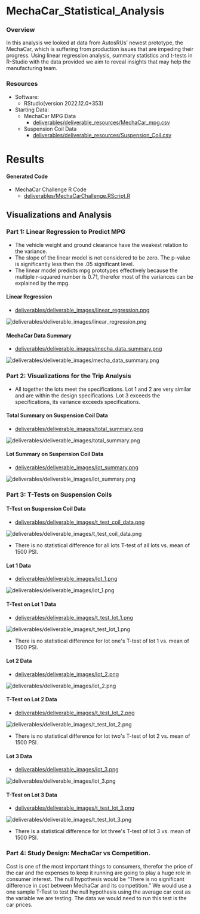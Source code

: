 # MechaCar_Statistical_Analysis

### Overview
In this analysis we looked at data from AutosRUs’ newest prototype, the MechaCar, which is suffering from production issues that are impeding their progress.  Using linear regression analysis, summary statistics and t-tests in R-Studio with the data provided we aim to reveal insights that may help the manufacturing team.

### Resources

- Software:
    - RStudio(version 2022.12.0+353)
- Starting Data:
    - MechaCar MPG Data
        - [deliverables/deliverable_resources/MechaCar_mpg.csv](deliverables/deliverable_resources/MechaCar_mpg.csv)
    - Suspension Coil Data
        - [deliverables/deliverable_resources/Suspension_Coil.csv](deliverables/deliverable_resources/Suspension_Coil.csv)

# Results

#### Generated Code 
- MechaCar Challenge R Code 
    - [deliverables/MechaCarChallenge.RScript.R](deliverables/MechaCarChallenge.RScript.R)


## Visualizations and Analysis 

### Part 1: Linear Regression to Predict MPG

- The vehicle weight and ground clearance have the weakest relation to the variance. 
- The slope of the linear model is not considered to be zero. The p-value is significantly less then the .05 significant level. 
- The linear model predicts mpg prototypes effectively because the multiple r-squared number is 0.71, therefor most of the variances can be explained by the mpg. 

#### Linear Regression 
- [deliverables/deliverable_images/linear_regression.png](deliverables/deliverable_images/linear_regression.png)

![deliverables/deliverable_images/linear_regression.png](deliverables/deliverable_images/linear_regression.png)

#### MechaCar Data Summary
- [deliverables/deliverable_images/mecha_data_summary.png](deliverables/deliverable_images/mecha_data_summary.png)

![deliverables/deliverable_images/mecha_data_summary.png](deliverables/deliverable_images/mecha_data_summary.png)



### Part 2: Visualizations for the Trip Analysis

- All together the lots meet the specifications. Lot 1 and 2 are very similar and are within the design specifications. Lot 3 exceeds the specifications, its variance exceeds specifications. 

#### Total Summary on Suspension Coil Data
- [deliverables/deliverable_images/total_summary.png](deliverables/deliverable_images/total_summary.png)

![deliverables/deliverable_images/total_summary.png](deliverables/deliverable_images/total_summary.png)

#### Lot Summary on Suspension Coil Data
- [deliverables/deliverable_images/lot_summary.png](deliverables/deliverable_images/lot_summary.png)

![deliverables/deliverable_images/lot_summary.png](deliverables/deliverable_images/lot_summary.png)




### Part 3: T-Tests on Suspension Coils

#### T-Test on Suspension Coil Data
- [deliverables/deliverable_images/t_test_coil_data.png](deliverables/deliverable_images/t_test_coil_data.png)

![deliverables/deliverable_images/t_test_coil_data.png](deliverables/deliverable_images/t_test_coil_data.png)
- There is no statistical difference for all lots T-test of all lots vs. mean of 1500 PSI.

#### Lot 1 Data
- [deliverables/deliverable_images/lot_1.png](deliverables/deliverable_images/lot_1.png)

![deliverables/deliverable_images/lot_1.png](deliverables/deliverable_images/lot_1.png)

#### T-Test on Lot 1 Data
- [deliverables/deliverable_images/t_test_lot_1.png](deliverables/deliverable_images/t_test_lot_1.png)

![deliverables/deliverable_images/t_test_lot_1.png](deliverables/deliverable_images/t_test_lot_1.png)
- There is no statistical difference for lot one's T-test of lot 1 vs. mean of 1500 PSI.

#### Lot 2 Data
- [deliverables/deliverable_images/lot_2.png](deliverables/deliverable_images/lot_2.png)

![deliverables/deliverable_images/lot_2.png](deliverables/deliverable_images/lot_2.png)

#### T-Test on Lot 2 Data
- [deliverables/deliverable_images/t_test_lot_2.png](deliverables/deliverable_images/t_test_lot_2.png)

![deliverables/deliverable_images/t_test_lot_2.png](deliverables/deliverable_images/t_test_lot_2.png)
- There is no statistical difference for lot two's T-test of lot 2 vs. mean of 1500 PSI.

#### Lot 3 Data
- [deliverables/deliverable_images/lot_3.png](deliverables/deliverable_images/lot_3.png)

![deliverables/deliverable_images/lot_3.png](deliverables/deliverable_images/lot_3.png)

#### T-Test on Lot 3 Data
- [deliverables/deliverable_images/t_test_lot_3.png](deliverables/deliverable_images/t_test_lot_3.png)

![deliverables/deliverable_images/t_test_lot_3.png](deliverables/deliverable_images/t_test_lot_3.png)
- There is a statistical difference for lot three's T-test of lot 3 vs. mean of 1500 PSI.

### Part 4: Study Design: MechaCar vs Competition.
Cost is one of the most important things to consumers, therefor the price of the car and the expenses to keep it running are going to play a huge role in consumer interest. The null hypothesis would be “There is no significant difference in cost between MechaCar and its competition.” We would use a one sample T-Test to test the null hypothesis using the average car cost as the variable we are testing. The data we would need to run this test is the car prices. 
